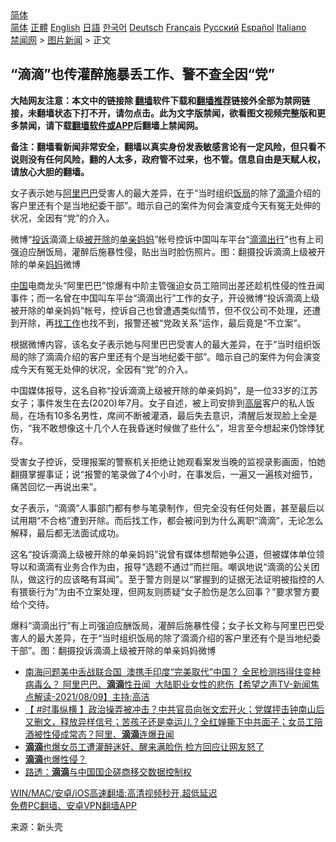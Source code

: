  <!-- 面包屑导航 --> <div class="breadcrumb"><!-- GTranslate: https://gtranslate.io/ -->  <div class="switcher notranslate">  <div class="selected">  <a href="#" onclick="return false;"> 简体</a>  </div>  <div class="option">  <a href="https://www.bannedbook.org" onclick="doGTranslate('zh-CN|zh-CN');jQuery('div.switcher div.selected a').html(jQuery(this).html());return false;" title="简体中文" class="nturl selected"> 简体</a>  <a href="https://www.bannedbook.org/zh-tw/" onclick="doGTranslate('zh-CN|zh-TW');jQuery('div.switcher div.selected a').html(jQuery(this).html());return false;" title="繁體中文" class="nturl"> 正體</a>  <a href="https://www.bannedbook.org/en/" onclick="doGTranslate('zh-CN|en');jQuery('div.switcher div.selected a').html(jQuery(this).html());return false;" title="English" class="nturl"> English</a>  <a href="https://www.bannedbook.org/ja/" onclick="doGTranslate('zh-CN|ja');jQuery('div.switcher div.selected a').html(jQuery(this).html());return false;" title="日本語" class="nturl"> 日語</a>  <a href="https://www.bannedbook.org/ko/" onclick="doGTranslate('zh-CN|ko');jQuery('div.switcher div.selected a').html(jQuery(this).html());return false;" title="한국어" class="nturl"> 한국어</a>  <a href="https://www.bannedbook.org/de/" onclick="doGTranslate('zh-CN|de');jQuery('div.switcher div.selected a').html(jQuery(this).html());return false;" title="Deutsch" class="nturl"> Deutsch</a>  <a href="https://www.bannedbook.org/fr/" onclick="doGTranslate('zh-CN|fr');jQuery('div.switcher div.selected a').html(jQuery(this).html());return false;" title="Français" class="nturl"> Français</a>  <a href="https://www.bannedbook.org/ru/" onclick="doGTranslate('zh-CN|ru');jQuery('div.switcher div.selected a').html(jQuery(this).html());return false;" title="Русский" class="nturl"> Русский</a>  <a href="https://www.bannedbook.org/es/" onclick="doGTranslate('zh-CN|es');jQuery('div.switcher div.selected a').html(jQuery(this).html());return false;" title="Español" class="nturl"> Español</a>  <a href="https://www.bannedbook.org/it/" onclick="doGTranslate('zh-CN|it');jQuery('div.switcher div.selected a').html(jQuery(this).html());return false;" title="Italiano" class="nturl"> Italiano</a>  </div>  </div>      <div class='breadcrumb-sub'><!-- Breadcrumb NavXT 6.3.0 --> <a href="https://www.bannedbook.org/" class="home">禁闻网</a> &gt; <a href="https://www.bannedbook.org/bnews/topimagenews/" class="category">图片新闻</a> &gt; 正文</div></div><h2>“滴滴”也传灌醉施暴丢工作、警不查全因“党”</h2> <p class="notice"><b>大陆网友注意：本文中的链接除 <a href="https://github.com/bannedbook/fanqiang" >翻墙</a>软件下载和<a href="https://github.com/killgcd/justmysocks/blob/master/README.md">翻墙推荐</a>链接外全部为禁网链接，未翻墙状态下打不开，请勿点击。此为文字版禁闻，欲看图文视频完整版和更多禁闻，请下载<a href="https://github.com/bannedbook/fanqiang">翻墙软件或APP</a>后翻墙上禁闻网。</p><p>备注：翻墙看新闻非常安全，翻墙以真实身份发表敏感言论有一定风险，但只看不说则没有任何风险，翻的人太多，政府管不过来，也不管。信息自由是天赋人权，请放心大胆的翻墙。</b></p>  <div class="entry"> <p id="summary">女子表示她与<a href="https://www.bannedbook.org/bnews/tag/%e9%98%bf%e9%87%8c%e5%b7%b4%e5%b7%b4/" class="st_tag internal_tag" rel="tag" title="标签 阿里巴巴 下的日志">阿里巴巴</a>受害人的最大差异，在于“当时组织<a href="https://www.bannedbook.org/bnews/tag/%e9%a5%ad%e5%b1%80/" class="st_tag internal_tag" rel="tag" title="标签 饭局 下的日志">饭局</a>的除了<a href="https://www.bannedbook.org/bnews/tag/%E6%BB%B4%E6%BB%B4/" class="st_tag internal_tag" rel="tag" title="标签 滴滴 下的日志">滴滴</a>介绍的客户里还有个是当地纪委干部”。暗示自己的案件为何会演变成今天有冤无处伸的状况，全因有“党”的介入。</p> <p id="conimg">微博“<a href="https://www.bannedbook.org/bnews/tag/%E6%8A%95%E8%AF%89/" class="st_tag internal_tag" rel="tag" title="标签 投诉 下的日志">投诉</a>滴滴上级<a href="https://www.bannedbook.org/bnews/tag/%E8%A2%AB%E5%BC%80%E9%99%A4/" class="st_tag internal_tag" rel="tag" title="标签 被开除 下的日志">被开除</a>的<a href="https://www.bannedbook.org/bnews/tag/%E5%8D%95%E4%BA%B2%E5%A6%88%E5%A6%88/" class="st_tag internal_tag" rel="tag" title="标签 单亲妈妈 下的日志">单亲妈妈</a>”帐号控诉中国叫车平台“<a href="https://www.bannedbook.org/bnews/tag/%E6%BB%B4%E6%BB%B4%E5%87%BA%E8%A1%8C/" class="st_tag internal_tag" rel="tag" title="标签 滴滴出行 下的日志">滴滴出行</a>”也有上司强迫应酬饭局，灌醉后施暴性侵，贴出当时脸伤照片。图：翻摄投诉滴滴上级被开除的单亲<a href="https://www.bannedbook.org/bnews/tag/%e5%a6%88%e5%a6%88/" class="st_tag internal_tag" rel="tag" title="标签 妈妈 下的日志">妈妈</a>微博</p>  <p><span class='wp_keywordlink_affiliate'><a href="https://www.bannedbook.org/" title="中国" target="_blank">中国</a></span>电商龙头“阿里巴巴”惊爆有中阶主管强迫女员工陪同出差还趁机性侵的性丑闻事件；而一名曾在中国叫车平台“滴滴出行”工作的女子，开设微博“投诉滴滴上级被开除的单亲妈妈”帐号，控诉自己也曾遭遇类似情节，但不仅公司不处理，还遭到开除，再<a href="https://www.bannedbook.org/bnews/tag/%E6%89%BE%E5%B7%A5%E4%BD%9C/" class="st_tag internal_tag" rel="tag" title="标签 找工作 下的日志">找工作</a>也找不到，报警还被“党政关系”运作，最后竟是“不立案”。</p> <p>根据微博内容，该名女子表示她与阿里巴巴受害人的最大差异，在于“当时组织饭局的除了滴滴介绍的客户里还有个是当地纪委干部”。暗示自己的案件为何会演变成今天有冤无处伸的状况，全因有“党”的介入。</p>  <p>中国媒体报导，这名自称“投诉滴滴上级被开除的单亲妈妈”，是一位33岁的江苏女子；事件发生在去(2020)年7月。女子自述，被上司安排到<span class='wp_keywordlink_affiliate'><a href="https://www.bannedbook.org/bnews/ccpdope/" title="中共高层内幕" target="_blank">高层</a></span>客户的私人饭局，在场有10多名男性，席间不断被灌酒，最后失去意识，清醒后发现脸上全是伤，“我不敢想像这十几个人在我昏迷时候做了些什么”，坦言至今想起来仍馀悸犹存。</p> <p>受害女子控诉，受理报案的警察机关拒绝让她观看案发当晚的监视录影画面，怕她翻摄掌握事证；说“报警的笔录做了4个小时，在事发后，一遍又一遍核对细节，痛苦回忆一再说出来”。</p>  <p>女子表示，“滴滴”人事部门都有参与笔录制作，但完全没有任何处置，甚至最后以试用期“不合格”遭到开除。而后找工作，都会被问到为什么离职“滴滴”，无论怎么解释，最后都无法面试成功。</p> <p>这名“投诉滴滴上级被开除的单亲妈妈”说曾有媒体想帮她争公道，但被媒体单位领导以和滴滴有业务合作为由，报导“选题不通过”而拦阻。嘲讽地说“滴滴的公关团队，做这行的应该略有耳闻”。至于警方则是以“掌握到的证据无法证明被指控的人有猥亵行为”为由不立案处理，但网友则质疑“女子脸伤是怎么回事？”要求警方要给个交待。</p>  <p>爆料“滴滴出行”有上司强迫应酬饭局，灌醉后施暴性侵；女子长文称与阿里巴巴受害人的最大差异，在于“当时组织饭局的除了滴滴介绍的客户里还有个是当地纪委干部”。图：翻摄投诉滴滴上级被开除的单亲妈妈微博</p> <ul class='op-related-articles' title='相关阅读'> <li><a href='https://www.bannedbook.org/bnews/comments/20210810/1603432.html' target='_blank'>南海问题美中舌战联合国  澳携手印度“完美取代”中国？ 全民检测挡得住变种病毒么？ 阿里巴巴、<b>滴滴</b>性丑闻   大陆职业女性的悲伤【希望之声TV-新闻焦点解读-2021/08/09】主持:高洁</a></li> <li><a href='https://www.bannedbook.org/bnews/bannedvideo/20210810/1603422.html' target='_blank'>【 #时事纵横 】政治操弄被冲击？中共官员向张文宏开火；党媒抨击钟南山后又删文，释放异样信号；苦孩子还是幸运儿？全红婵撕下中共面子；女员工陪酒被性侵成常态？阿里、<b>滴滴</b>连爆丑闻</a></li> <li><a href='https://www.bannedbook.org/bnews/comments/20210809/1603222.html' target='_blank'><b>滴滴</b>也爆女员工遭灌醉迷奸、醒来满脸伤 检方回应让网友怒了</a></li> <li><a href='https://www.bannedbook.org/bnews/headline/20210809/1603173.html' target='_blank'><b>滴滴</b>也爆性侵？</a></li> <li><a href='https://www.bannedbook.org/bnews/baitai/20210807/1602184.html' target='_blank'>路透：<b>滴滴</b>与中国国企磋商移交数据控制权</a></li> </ul> <p class="texttj"> <a href="https://github.com/bannedbook/fanqiang/wiki/V2ray%E6%9C%BA%E5%9C%BA" target="_blank">WIN/MAC/安卓/iOS高速翻墙:高清视频秒开,超低延迟</a><br/> <a href="https://github.com/bannedbook/fanqiang/wiki/%E7%A6%81%E9%97%BB%E7%BD%91%E5%AE%89%E5%8D%93%E7%BF%BB%E5%A2%99%E6%96%B0%E9%97%BBAPP" target="_blank">免费PC翻墙、安卓VPN翻墙APP</a></p><p> 来源：新头壳 </p><a name='sharetosocial'></a>  <div style="margin-bottom:5px;padding-bottom:5px;clear:both"> <div id="archive-pix-1" class="banner-ads"> <!-- AuctionX Display platform tag START --> <div id="26318x728x90x621x_ADSLOT2" clicktrack="%%CLICK_URL_ESC%%"></div> <!-- AuctionX Display platform tag END --> </div> <div id="archive-pix-2" class="banner-ads"> <!-- AuctionX Display platform tag START --> <div id="26315x300x250x621x_ADSLOT2" clicktrack="%%CLICK_URL_ESC%%"></div> <!-- AuctionX Display platform tag END --> </div> </div>  <div id="archive-pix-1" class="banner-ads"> <!-- AuctionX Display platform tag START --> <div id="26318x728x90x621x_ADSLOT3" clicktrack="%%CLICK_URL_ESC%%"></div> <!-- AuctionX Display platform tag END --> </div> </div><!--END ENTRY--> 